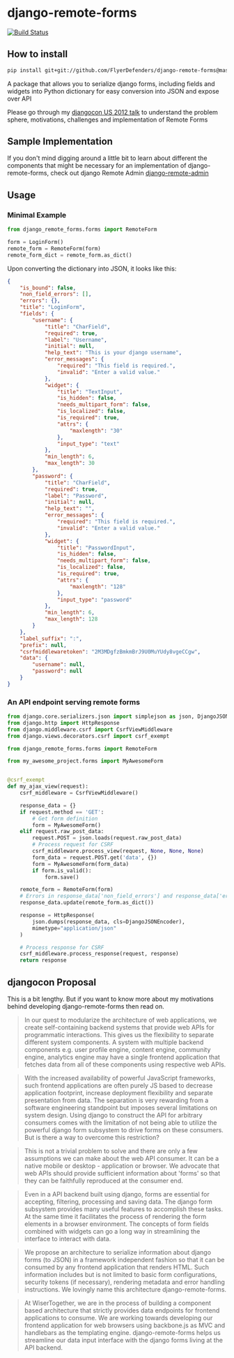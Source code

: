 # django-remote-forms

[![Build Status](https://travis-ci.org/Apkawa/django-remote-forms.svg?branch=master)](https://travis-ci.org/Apkawa/django-remote-forms)

## How to install

```bash
pip install git+git://github.com/FlyerDefenders/django-remote-forms@master
```

A package that allows you to serialize django forms, including fields and widgets into Python
dictionary for easy conversion into JSON and expose over API

Please go through my [djangocon US 2012 talk](http://www.slideshare.net/tarequeh/django-forms-in-a-web-api-world)
to understand the problem sphere, motivations, challenges and implementation of Remote Forms

## Sample Implementation

If you don't mind digging around a little bit to learn about different the components that might be
necessary for an implementation of django-remote-forms, check out
django Remote Admin [django-remote-admin](https://github.com/tarequeh/django-remote-admin)

## Usage

### Minimal Example

```python
from django_remote_forms.forms import RemoteForm

form = LoginForm()
remote_form = RemoteForm(form)
remote_form_dict = remote_form.as_dict()
```

Upon converting the dictionary into JSON, it looks like this:

```json
{
    "is_bound": false,
    "non_field_errors": [],
    "errors": {},
    "title": "LoginForm",
    "fields": {
        "username": {
            "title": "CharField",
            "required": true,
            "label": "Username",
            "initial": null,
            "help_text": "This is your django username",
            "error_messages": {
                "required": "This field is required.",
                "invalid": "Enter a valid value."
            },
            "widget": {
                "title": "TextInput",
                "is_hidden": false,
                "needs_multipart_form": false,
                "is_localized": false,
                "is_required": true,
                "attrs": {
                    "maxlength": "30"
                },
                "input_type": "text"
            },
            "min_length": 6,
            "max_length": 30
        },
        "password": {
            "title": "CharField",
            "required": true,
            "label": "Password",
            "initial": null,
            "help_text": "",
            "error_messages": {
                "required": "This field is required.",
                "invalid": "Enter a valid value."
            },
            "widget": {
                "title": "PasswordInput",
                "is_hidden": false,
                "needs_multipart_form": false,
                "is_localized": false,
                "is_required": true,
                "attrs": {
                    "maxlength": "128"
                },
                "input_type": "password"
            },
            "min_length": 6,
            "max_length": 128
        }
    },
    "label_suffix": ":",
    "prefix": null,
    "csrfmiddlewaretoken": "2M3MDgfzBmkmBrJ9U0MuYUdy8vgeCCgw",
    "data": {
        "username": null,
        "password": null
    }
}
```

### An API endpoint serving remote forms

```python
from django.core.serializers.json import simplejson as json, DjangoJSONEncoder
from django.http import HttpResponse
from django.middleware.csrf import CsrfViewMiddleware
from django.views.decorators.csrf import csrf_exempt

from django_remote_forms.forms import RemoteForm

from my_awesome_project.forms import MyAwesomeForm


@csrf_exempt
def my_ajax_view(request):
    csrf_middleware = CsrfViewMiddleware()

    response_data = {}
    if request.method == 'GET':
        # Get form definition
        form = MyAwesomeForm()
    elif request.raw_post_data:
        request.POST = json.loads(request.raw_post_data)
        # Process request for CSRF
        csrf_middleware.process_view(request, None, None, None)
        form_data = request.POST.get('data', {})
        form = MyAwesomeForm(form_data)
        if form.is_valid():
            form.save()

    remote_form = RemoteForm(form)
    # Errors in response_data['non_field_errors'] and response_data['errors']
    response_data.update(remote_form.as_dict())

    response = HttpResponse(
        json.dumps(response_data, cls=DjangoJSONEncoder),
        mimetype="application/json"
    )

    # Process response for CSRF
    csrf_middleware.process_response(request, response)
    return response
```

## djangocon Proposal

This is a bit lengthy. But if you want to know more about my motivations behind developing django-remote-forms
then read on.


>In our quest to modularize the architecture of web applications, we create self-containing backend
>systems that provide web APIs for programmatic interactions. This gives us the flexibility to
>separate different system components. A system with multiple backend components e.g. user profile
>engine, content engine, community engine, analytics engine may have a single frontend application
>that fetches data from all of these components using respective web APIs.

>With the increased availability of powerful JavaScript frameworks, such frontend applications are
>often purely JS based to decrease application footprint, increase deployment flexibility and
>separate presentation from data. The separation is very rewarding from a software engineering
>standpoint but imposes several limitations on system design. Using django to construct the API for
>arbitrary consumers comes with the limitation of not being able to utilize the powerful django form
>subsystem to drive forms on these consumers. But is there a way to overcome this restriction?

>This is not a trivial problem to solve and there are only a few assumptions we can make about the
>web API consumer. It can be a native mobile or desktop - application or browser. We advocate that
>web APIs should provide sufficient information about 'forms' so that they can be faithfully
>reproduced at the consumer end.

>Even in a API backend built using django, forms are essential for accepting, filtering, processing
>and saving data. The django form subsystem provides many useful features to accomplish these tasks.
>At the same time it facilitates the process of rendering the form elements in a browser
>environment. The concepts of form fields combined with widgets can go a long way in streamlining
>the interface to interact with data.

>We propose an architecture to serialize information about django forms (to JSON) in a framework
>independent fashion so that it can be consumed by any frontend application that renders HTML. Such
>information includes but is not limited to basic form configurations, security tokens (if
>necessary), rendering metadata and error handling instructions. We lovingly name this architecture
>django-remote-forms.

>At WiserTogether, we are in the process of building a component based architecture that strictly
>provides data endpoints for frontend applications to consume. We are working towards developing
>our frontend application for web browsers using backbone.js as MVC and handlebars as the templating
>engine. django-remote-forms helps us streamline our data input interface with the django forms
>living at the API backend.
